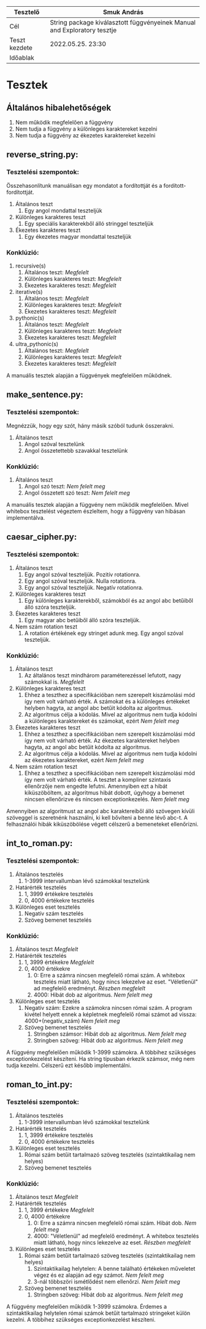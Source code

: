 | Tesztelő      | Smuk András |
| ----------- | ----------- |
| Cél      | String package kiválasztott függvényeinek Manual and Exploratory tesztje |
| Teszt kezdete   | 2022.05.25. 23:30 |
| Időablak | |

# Tesztek

## Általános hibalehetőségek

1. Nem működik megfelelően a függvény
2. Nem tudja a függvény a különleges karaktereket kezelni
3. Nem tudja a függvény az ékezetes karaktereket kezelni

## reverse_string.py:

### Tesztelési szempontok:

Összehasonlítunk manuálisan egy mondatot a fordítottját és a fordított-fordítottját.
1. Általános teszt
   1. Egy angol mondattal teszteljük 
2. Különleges karakteres teszt
   1. Egy speciális karakterekből álló stringgel teszteljük
3. Ékezetes karakteres teszt
   1. Egy ékezetes magyar mondattal teszteljük

### Konklúzió:

1. recursive(s)
   1. Általános teszt: *Megfelelt*
   2. Különleges karakteres teszt: *Megfelelt*
   3. Ékezetes karakteres teszt: *Megfelelt*
2. iterative(s)
   1. Általános teszt: *Megfelelt*
   2. Különleges karakteres teszt: *Megfelelt*
   3. Ékezetes karakteres teszt: *Megfelelt*
3. pythonic(s)
   1. Általános teszt: *Megfelelt*
   2. Különleges karakteres teszt: *Megfelelt*
   3. Ékezetes karakteres teszt: *Megfelelt*
4. ultra_pythonic(s)
   1. Általános teszt: *Megfelelt*
   2. Különleges karakteres teszt: *Megfelelt*
   3. Ékezetes karakteres teszt: *Megfelelt*

A manuális tesztek alapján a függvények megfelelően működnek.

## make_sentence.py:

### Tesztelési szempontok:

Megnézzük, hogy egy szót, hány másik szóból tudunk összerakni.
1. Általános teszt
   1. Angol szóval tesztelünk
   2. Angol összetettebb szavakkal tesztelünk

### Konklúzió:

1. Általános teszt
   1. Angol szó teszt: *Nem felelt meg*
   2. Angol összetett szó teszt: *Nem felelt meg*

A manuális tesztek alapján a függvény nem működik megfelelően. Mivel whitebox tesztelést végeztem észleltem, hogy a függvény van hibásan implementálva.

## caesar_cipher.py:

### Tesztelési szempontok:

1. Általános teszt
   1. Egy angol szóval teszteljük. Pozitív rotationra.
   1. Egy angol szóval teszteljük. Nulla rotationra.
   2. Egy angol szóval teszteljük. Negatív rotationra.
2. Különleges karakteres teszt
   1. Egy különleges karakterekből, számokból és az angol abc betűiből álló szóra teszteljük.
3. Ékezetes karakteres teszt
   1. Egy magyar abc betűiből álló szóra teszteljük.
4. Nem szám rotation teszt
   1. A rotation értékének egy stringet adunk meg. Egy angol szóval teszteljük.

### Konklúzió:

1. Általános teszt
   1. Az általános teszt mindhárom paraméterezéssel lefutott, nagy számokkal is. *Megfelelt*
2. Különleges karakteres teszt
   1. Ehhez a teszthez a specifikációban nem szerepelt kiszámolási mód így nem volt várható érték. A számokat és a 
   különleges értékeket helyben hagyta, az angol abc betűit kódolta az algoritmus. 
   2. Az algoritmus célja a kódolás. Mivel az algoritmus nem tudja kódolni a különleges karaktereket és számokat, 
   ezért *Nem felelt meg*
3. Ékezetes karakteres teszt
   1. Ehhez a teszthez a specifikációban nem szerepelt kiszámolási mód így nem volt várható érték. Az ékezetes 
   karaktereket helyben hagyta, az angol abc betűit kódolta az algoritmus. 
   2. Az algoritmus célja a kódolás. Mivel az algoritmus nem tudja kódolni az ékezetes karaktereket, 
   ezért *Nem felelt meg*
4. Nem szám rotation teszt
   1. Ehhez a teszthez a specifikációban nem szerepelt kiszámolási mód így nem volt várható érték. A tesztet a kompliner 
   szintaxis ellenőrzője nem engedte lefutni. Amennyiben ezt a hibát kiküszöböltem, az algoritmus hibát dobott, 
   úgyhogy a bemenet nincsen ellenőrizve és nincsen exceptionkezelés. *Nem felelt meg*

Amennyiben az algoritmust az angol abc karaktereiből álló szövegen kívüli szöveggel is szeretnénk használni, ki kell 
bővíteni a benne lévő abc-t. A felhasználói hibák kiküszöbölése végett célszerű a bemeneteket ellenőrizni.

## int_to_roman.py:

### Tesztelési szempontok:
1. Általános tesztelés
   1. 1-3999 intervallumban lévő számokkal tesztelünk
2. Határérték tesztelés
   1. 1, 3999 értékekre tesztelés
   2. 0, 4000 értékekre tesztelés
3. Különleges eset tesztelés
   1. Negatív szám tesztelés
   2. Szöveg bemenet tesztelés

### Konklúzió:

1. Általános teszt *Megfelelt*
2. Határérték tesztelés
   1. 1, 3999 értékekre *Megfelelt*
   2. 0, 4000 értékekre
      1. 0: Erre a számra nincsen megfelelő római szám. A whitebox tesztelés miatt látható, hogy nincs lekezelve az 
      eset. "Véletlenül" ad megfelelő eredményt. *Részben megfelelt*
      2. 4000: Hibát dob az algoritmus. *Nem felelt meg*
3. Különleges eset tesztelés
   1. Negatív szám: Ezekre a számokra nincsen római szám. A program kivétel helyett ennek a képletnek megfelelő római 
   számot ad vissza: 4000+(negatív_szám) *Nem felelt meg*
   2. Szöveg bemenet tesztelés
      1. Stringben számsor: Hibát dob az algoritmus. *Nem felelt meg*
      2. Stringben szöveg: Hibát dob az algoritmus. *Nem felelt meg*

A függvény megfelelően működik 1-3999 számokra. A többihez szükséges exceptionkezelést készíteni. Ha string típusban 
érkezik számsor, még nem tudja kezelni. Célszerű ezt később implementálni.


## roman_to_int.py:

### Tesztelési szempontok:
1. Általános tesztelés
   1. 1-3999 intervallumban lévő számokkal tesztelünk
2. Határérték tesztelés
   1. 1, 3999 értékekre tesztelés
   2. 0, 4000 értékekre tesztelés
3. Különleges eset tesztelés
   1. Római szám betűit tartalmazó szöveg tesztelés (szintaktikailag nem helyes)
   2. Szöveg bemenet tesztelés

### Konklúzió:

1. Általános teszt *Megfelelt*
2. Határérték tesztelés
   1. 1, 3999 értékekre *Megfelelt*
   2. 0, 4000 értékekre
      1. 0: Erre a számra nincsen megfelelő római szám. Hibát dob. *Nem felelt meg*
      2. 4000: "Véletlenül" ad megfelelő eredményt. A whitebox tesztelés miatt látható, hogy nincs lekezelve az 
      eset. *Részben megfelelt*
3. Különleges eset tesztelés
   1. Római szám betűit tartalmazó szöveg tesztelés (szintaktikailag nem helyes)
      1. Szintaktikailag helytelen: A benne található értékeken műveletet végez és ez alapján ad egy számot. *Nem felelt meg*
      2. 3-nál többszöri ismétlődést nem ellenőrzi. *Nem felelt meg*
   2. Szöveg bemenet tesztelés
      1. Stringben szöveg: Hibát dob az algoritmus. *Nem felelt meg*

A függvény megfelelően működik 1-3999 számokra. Érdemes a szintaktikailag helytelen római számok betűit tartalmazó 
stringeket külön kezelni. A többihez szükséges exceptionkezelést készíteni. 

